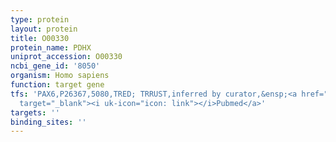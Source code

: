 ```yaml
---
type: protein
layout: protein
title: O00330
protein_name: PDHX
uniprot_accession: O00330
ncbi_gene_id: '8050'
organism: Homo sapiens
function: target gene
tfs: 'PAX6,P26367,5080,TRED; TRRUST,inferred by curator,&ensp;<a href="https://www.ncbi.nlm.nih.gov/pubmed/?term=12783165%5Buid%5D"
  target="_blank"><i uk-icon="icon: link"></i>Pubmed</a>'
targets: ''
binding_sites: ''
---
```

